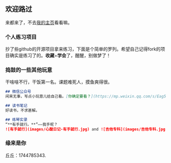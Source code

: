 ## 欢迎路过

来都来了，不去[我的主页](https://github.com/PhilSongZi)看看嘛。


### 个人练习项目

抄了些github的开源项目拿来练习，下面是个简单的罗列。希望自己记得fork的项目确实是练习了的。**收藏**=**学会**了，醒醒，别做梦了！

### 捣鼓的一些其他玩意

干啥啥不行，干饭第一名。课题难死人，摸鱼爽得很。

```markdown
## 微信公众号
闲来无事，写点小玩意儿给自己看。[你确定要看？](https://mp.weixin.qq.com/s/Eag53muocKlOtmRS72iHhQ)

## 读书笔记
好读书，不求甚解。

## 练琴实录
“**有手就行。**”——我手呢？
![有手就行](images/心酸日记-有手就行.jpg) and ![吉他专科](images/吉他专科.jpg)

```
### 缘来是你
丘丘：1744785343.
